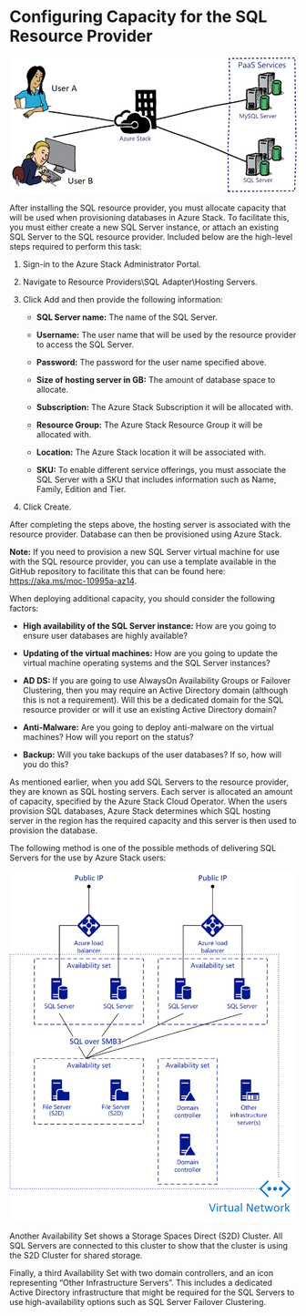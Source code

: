# Configuring Capacity for the SQL Resource Provider

![Configuring the SQL Server and MySQL Resource Providers](media/configuring-the-sql-server-and-mysql-resource-providers.png)

After installing the SQL resource provider, you must allocate capacity that will be used when provisioning databases in Azure Stack. To facilitate this, you must either create a new SQL Server instance, or attach an existing SQL Server to the SQL resource provider. Included below are the high-level steps required to perform this task:

1. Sign-in to the Azure Stack Administrator Portal.

2. Navigate to Resource Providers\SQL Adapter\Hosting Servers.

3. Click Add and then provide the following information:

    - **SQL Server name:** The name of the SQL Server.

    - **Username:** The user name that will be used by the resource provider to access the SQL Server.

    - **Password:** The password for the user name specified above.

    - **Size of hosting server in GB:** The amount of database space to allocate.

    - **Subscription:** The Azure Stack Subscription it will be allocated with.

    - **Resource Group:** The Azure Stack Resource Group it will be allocated with.

    - **Location:** The Azure Stack location it will be associated with.

    - **SKU:** To enable different service offerings, you must associate the SQL Server with a SKU that includes information such as Name, Family, Edition and Tier.

4. Click Create.

After completing the steps above, the hosting server is associated with the resource provider. Database can then be provisioned using Azure Stack.

**Note:** If you need to provision a new SQL Server virtual machine for use with the SQL resource provider, you can use a template available in the GitHub repository to facilitate this that can be found here: <https://aka.ms/moc-10995a-az14>.

When deploying additional capacity, you should consider the following factors:

- **High availability of the SQL Server instance:** How are you going to ensure user databases are highly available?

- **Updating of the virtual machines:** How are you going to update the virtual machine operating systems and the SQL Server instances?

- **AD DS:** If you are going to use AlwaysOn Availability Groups or Failover Clustering, then you may require an Active Directory domain (although this is not a requirement). Will this be a dedicated domain for the SQL resource provider or will it use an existing Active Directory domain?

- **Anti-Malware:** Are you going to deploy anti-malware on the virtual machines? How will you report on the status?

- **Backup:** Will you take backups of the user databases? If so, how will you do this?

As mentioned earlier, when you add SQL Servers to the resource provider, they are known as SQL hosting servers. Each server is allocated an amount of capacity, specified by the Azure Stack Cloud Operator. When the users provision SQL databases, Azure Stack determines which SQL hosting server in the region has the required capacity and this server is then used to provision the database.

The following method is one of the possible methods of delivering SQL Servers for the use by Azure Stack users:

![Configuring the SQL Server and MySQL Resource Providers](media/configuring-capacity-for-the-sql-resource-provider.png)

Another Availability Set shows a Storage Spaces Direct (S2D) Cluster. All SQL Servers are connected to this cluster to show that the cluster is using the S2D Cluster for shared storage.

Finally, a third Availability Set with two domain controllers, and an icon representing “Other Infrastructure Servers”. This includes a dedicated Active Directory infrastructure that might be required for the SQL Servers to use high-availability options such as SQL Server Failover Clustering.